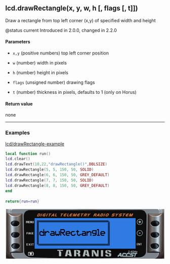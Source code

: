 <!-- This file was generated by the script. Do not edit it, any changes will be lost! -->

## lcd.drawRectangle(x, y, w, h [, flags [, t]])



Draw a rectangle from top left corner (x,y) of specified width and height

@status current Introduced in 2.0.0, changed in 2.2.0


#### Parameters

* `x,y` (positive numbers) top left corner position

* `w` (number) width in pixels

* `h` (number) height in pixels

* `flags` (unsigned number) drawing flags

* `t` (number) thickness in pixels, defaults to 1 (only on Horus)



#### Return value

none



---

### Examples

<a class="dlbtn" href="https://raw.githubusercontent.com/opentx/lua-reference-guide/opentx_2.2/lcd/drawRectangle-example.lua">lcd/drawRectangle-example</a>

```lua
local function run()
lcd.clear()
lcd.drawText(10,22,"drawRectangle()",DBLSIZE)
lcd.drawRectangle(5, 5, 150, 50, SOLID)
lcd.drawRectangle(6, 6, 150, 50, GREY_DEFAULT)
lcd.drawRectangle(7, 7, 150, 50, SOLID)
lcd.drawRectangle(8, 8, 150, 50, GREY_DEFAULT)
end

return{run=run}
```

![](drawRectangle-example.png)

